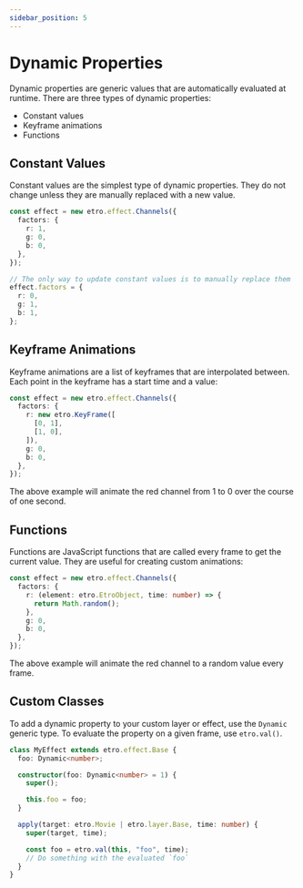 ```yaml
---
sidebar_position: 5
---
```


# Dynamic Properties

Dynamic properties are generic values that are automatically evaluated at runtime. There are three types of dynamic properties:

- Constant values
- Keyframe animations
- Functions

## Constant Values

Constant values are the simplest type of dynamic properties. They do not change unless they are manually replaced with a new value.

```ts
const effect = new etro.effect.Channels({
  factors: {
    r: 1,
    g: 0,
    b: 0,
  },
});

// The only way to update constant values is to manually replace them
effect.factors = {
  r: 0,
  g: 1,
  b: 1,
};
```

## Keyframe Animations

Keyframe animations are a list of keyframes that are interpolated between. Each point in the keyframe has a start time and a value:

```ts
const effect = new etro.effect.Channels({
  factors: {
    r: new etro.KeyFrame([
      [0, 1],
      [1, 0],
    ]),
    g: 0,
    b: 0,
  },
});
```

The above example will animate the red channel from 1 to 0 over the course of one second.

## Functions

Functions are JavaScript functions that are called every frame to get the current value. They are useful for creating custom animations:

```ts
const effect = new etro.effect.Channels({
  factors: {
    r: (element: etro.EtroObject, time: number) => {
      return Math.random();
    },
    g: 0,
    b: 0,
  },
});
```

The above example will animate the red channel to a random value every frame.

## Custom Classes

To add a dynamic property to your custom layer or effect, use the `Dynamic` generic type. To evaluate the property on a given frame, use `etro.val()`.

```ts
class MyEffect extends etro.effect.Base {
  foo: Dynamic<number>;

  constructor(foo: Dynamic<number> = 1) {
    super();

    this.foo = foo;
  }

  apply(target: etro.Movie | etro.layer.Base, time: number) {
    super(target, time);

    const foo = etro.val(this, "foo", time);
    // Do something with the evaluated `foo`
  }
}
```
